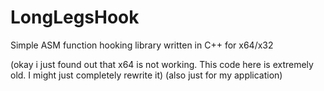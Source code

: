 # LongLegsHook
Simple ASM function hooking library written in C++ for x64/x32

(okay i just found out that x64 is not working. This code here is extremely old. I might just completely rewrite it)
(also just for my application)
